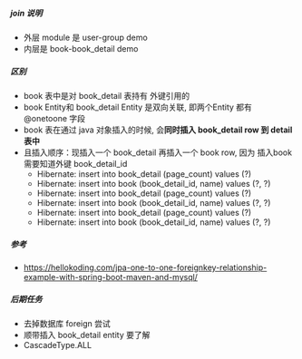 ##### join 说明
- 外层 module 是 user-group demo
- 内层是 book-book_detail demo

##### 区别
- book 表中是对 book_detail 表持有 外键引用的
- book Entity和 book_detail Entity 是双向关联, 即两个Entity 都有 @onetoone 字段
- book 表在通过 java 对象插入的时候, 会**同时插入 book_detail row 到 detail 表中**
- 且插入顺序：现插入一个 book_detail 再插入一个 book row, 因为 插入book 需要知道外键 book_detail_id 
    - Hibernate: insert into book_detail (page_count) values (?)
    - Hibernate: insert into book (book_detail_id, name) values (?, ?)
    - Hibernate: insert into book_detail (page_count) values (?)
    - Hibernate: insert into book (book_detail_id, name) values (?, ?)
    - Hibernate: insert into book_detail (page_count) values (?)
    - Hibernate: insert into book (book_detail_id, name) values (?, ?)
  
##### 参考
- https://hellokoding.com/jpa-one-to-one-foreignkey-relationship-example-with-spring-boot-maven-and-mysql/

##### 后期任务
- 去掉数据库 foreign 尝试
- 顺带插入 book_detail entity 要了解
- CascadeType.ALL 